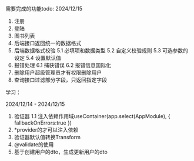 需要完成的功能todo: 2024/12/15

1. 注册
2. 登陆
3. 图书列表
4. 后端接口返回统一的数据格式
5. 后端数据格式校验
   5.1 必填项和数据类型
   5.2 自定义校验规则
   5.3 可选参数的设定
   5.4 设置默认值
6. 报错处理
   6.1 捕获错误
   6.2 报错信息国际化
7. 删除用户超级管理员才有权限删除用户
8. 查询接口过滤部分字段，只返回指定字段

学习：

2024/12/14 - 2024/12/15

1. 验证器
   1.1 注入依赖作用域useContainer(app.select(AppModule), { fallbackOnErrors:true })
2. \*provider的才可以注入依赖
3. 验证器默认值转换Transform
4. @validate的使用
5. 基于创建用户的dto，生成更新用户的dto
